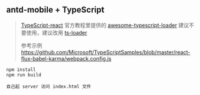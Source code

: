 
## antd-mobile + TypeScript

> [TypeScript-react](https://www.typescriptlang.org/docs/handbook/react-&-webpack.html)
官方教程里提供的 [awesome-typescript-loader](https://www.npmjs.com/package/awesome-typescript-loader)
建议不要使用，建议改用 [ts-loader](https://www.npmjs.com/package/ts-loader)
>
> 参考示例 https://github.com/Microsoft/TypeScriptSamples/blob/master/react-flux-babel-karma/webpack.config.js

```shell
npm install
npm run build

自己起 server 访问 index.html 文件
```
